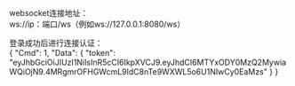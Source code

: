 websocket连接地址：<br>
ws://ip：端口/ws（例如ws://127.0.0.1:8080/ws）<br>

登录成功后进行连接认证：<br>
{
    "Cmd": 1,
    "Data": {
        "token": "eyJhbGciOiJIUzI1NiIsInR5cCI6IkpXVCJ9.eyJhdCI6MTYxODY0MzQ2MywiaWQiOjN9.4MRgmrOFHGWcmL9IdC8nTe9WXWL5o6U1NIwCy0EaMzs"
    }
}